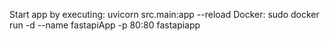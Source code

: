 Start app by executing:
    uvicorn src.main:app --reload
Docker:
    sudo docker run -d --name fastapiApp -p 80:80 fastapiapp